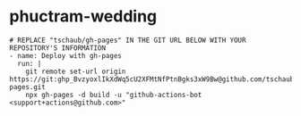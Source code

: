 # phuctram-wedding

    # REPLACE "tschaub/gh-pages" IN THE GIT URL BELOW WITH YOUR REPOSITORY'S INFORMATION
    - name: Deploy with gh-pages
      run: |
        git remote set-url origin https://git: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@github.com/tschaub/gh-pages.git
        npx gh-pages -d build -u "github-actions-bot <support+actions@github.com>"
 <!-- https://ndphuc1996: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@github.com/ndphuc1996/phuctram-wedding.git -->
